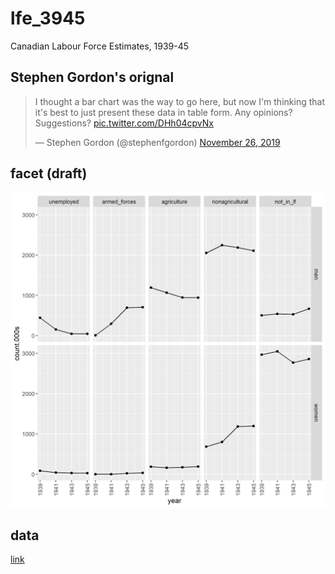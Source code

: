 # lfe_3945
Canadian Labour Force Estimates, 1939-45


## Stephen Gordon's orignal

<blockquote class="twitter-tweet"><p lang="en" dir="ltr">I thought a bar chart was the way to go here, but now I&#39;m thinking that it&#39;s best to just present these data in table form. Any opinions? Suggestions? <a href="https://t.co/DHh04cpvNx">pic.twitter.com/DHh04cpvNx</a></p>&mdash; Stephen Gordon (@stephenfgordon) <a href="https://twitter.com/stephenfgordon/status/1199122780710690817?ref_src=twsrc%5Etfw">November 26, 2019</a></blockquote> <script async src="https://platform.twitter.com/widgets.js" charset="utf-8"></script>

## facet (draft)

![labour force estimates, 1939-1945](lfe_3945.jpg)

## data

[link](lfe_3945.csv)


